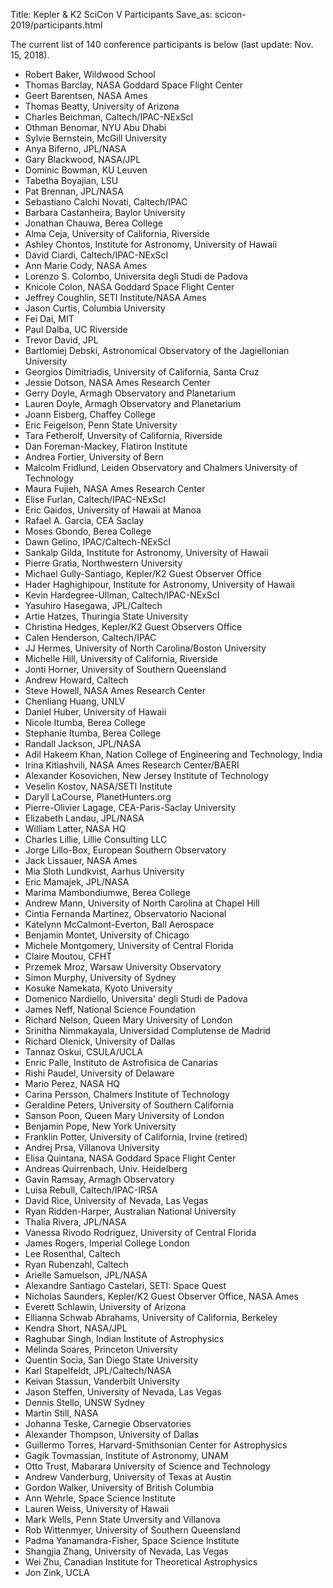 Title: Kepler & K2 SciCon V Participants
Save_as: scicon-2019/participants.html

The current list of 140 conference participants is below (last update: Nov. 15, 2018).

* Robert Baker, Wildwood School
* Thomas Barclay, NASA Goddard Space Flight Center
* Geert Barentsen, NASA Ames
* Thomas Beatty, University of Arizona
* Charles Beichman, Caltech/IPAC-NExScI
* Othman Benomar, NYU Abu Dhabi
* Sylvie Bernstein, McGill University
* Anya Biferno, JPL/NASA
* Gary Blackwood, NASA/JPL
* Dominic Bowman, KU Leuven
* Tabetha Boyajian, LSU
* Pat Brennan, JPL/NASA
* Sebastiano Calchi Novati, Caltech/IPAC
* Barbara Castanheira, Baylor University
* Jonathan Chauwa, Berea College
* Alma Ceja, University of California, Riverside
* Ashley Chontos, Institute for Astronomy, University of Hawaii
* David Ciardi, Caltech/IPAC-NExScI
* Ann Marie Cody, NASA Ames
* Lorenzo S. Colombo, Universita degli Studi de Padova
* Knicole Colon, NASA Goddard Space Flight Center
* Jeffrey Coughlin, SETI Institute/NASA Ames
* Jason Curtis, Columbia University
* Fei Dai, MIT
* Paul Dalba, UC Riverside
* Trevor David, JPL
* Bartlomiej Debski, Astronomical Observatory of the Jagiellonian University
* Georgios Dimitriadis, University of California, Santa Cruz
* Jessie Dotson, NASA Ames Research Center
* Gerry Doyle, Armagh Observatory and Planetarium
* Lauren Doyle, Armagh Observatory and Planetarium
* Joann Eisberg, Chaffey College
* Eric Feigelson, Penn State University
* Tara Fetherolf, Unversity of California, Riverside
* Dan Foreman-Mackey, Flatiron Institute
* Andrea Fortier, University of Bern
* Malcolm Fridlund, Leiden Observatory and Chalmers University of Technology
* Maura Fujieh, NASA Ames Research Center
* Elise Furlan, Caltech/IPAC-NExScI
* Eric Gaidos, University of Hawaii at Manoa
* Rafael A. Garcia, CEA Saclay
* Moses Gbondo, Berea College
* Dawn Gelino, IPAC/Caltech-NExScI
* Sankalp Gilda, Institute for Astronomy, University of Hawaii
* Pierre Gratia, Northwestern University
* Michael Gully-Santiago, Kepler/K2 Guest Observer Office
* Hader Haghighipour, Institute for Astronomy, University of Hawaii
* Kevin Hardegree-Ullman, Caltech/IPAC-NExScI
* Yasuhiro Hasegawa, JPL/Caltech
* Artie Hatzes, Thuringia State University
* Christina Hedges, Kepler/K2 Guest Observers Office	
* Calen Henderson, Caltech/IPAC
* JJ Hermes, University of North Carolina/Boston University	
* Michelle Hill, University of California, Riverside	
* Jonti Horner, University of Southern Queensland
* Andrew Howard, Caltech	
* Steve Howell, NASA Ames Research Center
* Chenliang Huang, UNLV
* Daniel Huber, University of Hawaii
* Nicole Itumba, Berea College
* Stephanie Itumba, Berea College
* Randall Jackson, JPL/NASA
* Adil Hakeem Khan, Nation College of Engineering and Technology, India
* Irina Kitiashvili, NASA Ames Research Center/BAERI
* Alexander Kosovichen, New Jersey Institute of Technology
* Veselin Kostov, NASA/SETI Institute	
* Daryll LaCourse, PlanetHunters.org
* Pierre-Olivier Lagage, CEA-Paris-Saclay University
* Elizabeth Landau, JPL/NASA
* William Latter, NASA HQ
* Charles Lillie, Lillie Consulting LLC
* Jorge Lillo-Box, European Southern Observatory
* Jack Lissauer, NASA Ames
* Mia Sloth Lundkvist, Aarhus University
* Eric Mamajek, JPL/NASA
* Marima Mambondiumwe, Berea College
* Andrew Mann, University of North Carolina at Chapel Hill
* Cintia Fernanda Martinez, Observatorio Nacional
* Katelynn McCalmont-Everton, Ball Aerospace
* Benjamin Montet, University of Chicago
* Michele Montgomery, University of Central Florida
* Claire Moutou, CFHT
* Przemek Mroz, Warsaw University Observatory
* Simon Murphy, University of Sydney
* Kosuke Namekata, Kyoto University
* Domenico Nardiello, Universita' degli Studi de Padova
* James Neff, National Science Foundation
* Richard Nelson, Queen Mary University of London
* Srinitha Nimmakayala, Universidad Complutense de Madrid
* Richard Olenick, University of Dallas
* Tannaz Oskui, CSULA/UCLA
* Enric Palle, Instituto de Astrofisica de Canarias
* Rishi Paudel, University of Delaware
* Mario Perez, NASA HQ
* Carina Persson, Chalmers Institute of Technology
* Geraldine Peters, University of Southern California
* Sanson Poon, Queen Mary University of London
* Benjamin Pope, New York University
* Franklin Potter, University of California, Irvine (retired)
* Andrej Prsa, Villanova University
* Elisa Quintana, NASA Goddard Space Flight Center
* Andreas Quirrenbach, Univ. Heidelberg
* Gavin Ramsay, Armagh Observatory
* Luisa Rebull, Caltech/IPAC-IRSA
* David Rice, University of Nevada, Las Vegas
* Ryan Ridden-Harper, Australian National University
* Thalia Rivera, JPL/NASA
* Vanessa Rivodo Rodriguez, University of Central Florida
* James Rogers, Imperial College London
* Lee Rosenthal, Caltech
* Ryan Rubenzahl, Caltech
* Arielle Samuelson, JPL/NASA
* Alexandre Santiago Castelari, SETI: Space Quest
* Nicholas Saunders, Kepler/K2 Guest Observer Office, NASA Ames
* Everett Schlawin, University of Arizona
* Ellianna Schwab Abrahams, University of California, Berkeley
* Kendra Short, NASA/JPL
* Raghubar Singh, Indian Institute of Astrophysics
* Melinda Soares, Princeton University
* Quentin Socia, San Diego State University
* Karl Stapelfeldt, JPL/Caltech/NASA
* Keivan Stassun, Vanderbilt University
* Jason Steffen, University of Nevada, Las Vegas
* Dennis Stello, UNSW Sydney
* Martin Still, NASA
* Johanna Teske, Carnegie Observatories	
* Alexander Thompson, University of Dallas
* Guillermo Torres, Harvard-Smithsonian Center for Astrophysics
* Gagik Tovmassian, Institute of Astronomy, UNAM
* Otto Trust, Mabarara University of Science and Technology
* Andrew Vanderburg, University of Texas at Austin
* Gordon Walker, University of British Columbia
* Ann Wehrle, Space Science Institute
* Lauren Weiss, University of Hawaii
* Mark Wells, Penn State Unversity and Villanova
* Rob Wittenmyer, University of Southern Queensland
* Padma Yanamandra-Fisher, Space Science Institute
* Shangjia Zhang, University of Nevada, Las Vegas
* Wei Zhu, Canadian Institute for Theoretical Astrophysics
* Jon Zink, UCLA
